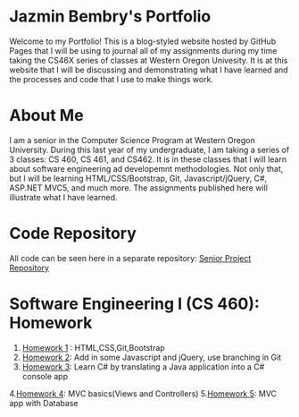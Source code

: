 # Jazmin Bembry's Portfolio

Welcome to my Portfolio! This is a blog-styled website hosted by GitHub Pages that I will be using to journal all of my assignments during my time taking the CS46X series of classes at Western Oregon Univesity. It is at this website that I will be discussing and demonstrating what I  have learned and the processes and code that I use to make things work. 

# About Me

I am a senior in the Computer Science Program at Western Oregon University. During this last year of my undergraduate, I am taking a series of 3 classes: CS 460, CS 461, and CS462. It is in these classes that I will learn about software engineering ad developemnt methodologies. Not only that, but I will be learning HTML/CSS/Bootstrap, Git, Javascript/jQuery, C#, ASP.NET MVC5, and much more. The assignments published here will illustrate what I have learned. 

# Code Repository 

All code can be seen here in a separate repository:
[Senior Project Repository](https://github.com/jazbem24/SeniorProject/ "Senior Project Repository")

# Software Engineering I (CS 460): Homework 
1. [Homework 1](https://jazbem24.github.io/SeniorProject/cs460/HW1/) : HTML,CSS,Git,Bootstrap
2. [Homework 2](https://jazbem24.github.io/SeniorProject/cs460/HW2/): Add in some Javascript and jQuery, use branching in Git
3. [Homework 3](https://jazbem24.github.io/SeniorProject/cs460/HW3/index.md): Learn C# by translating a Java application into a C# console app

4.[Homework 4](https://jazbem24.github.io/SeniorProject/cs460/HW4/): MVC basics(Views and Controllers)
5.[Homework 5](https://github.com/jazbem24/SeniorProject/blob/master/cs460/HW5/index.md): MVC app with Database


